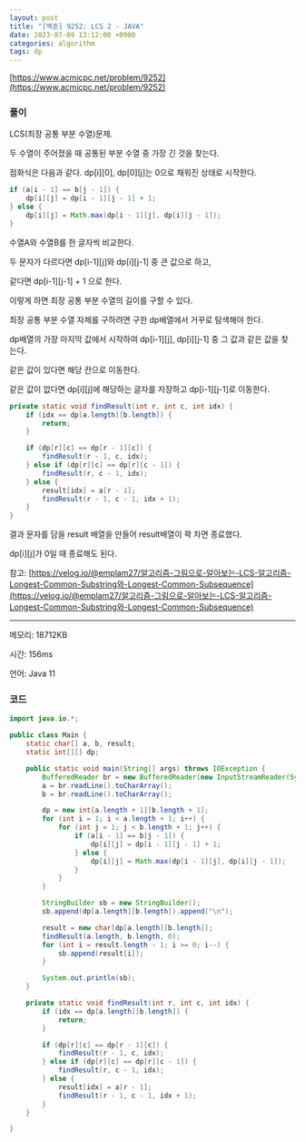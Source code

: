 ```yaml
---
layout: post
title: "[백준] 9252: LCS 2 - JAVA"
date: 2023-07-09 13:12:00 +0900
categories: algorithm
tags: dp
---
```


[https://www.acmicpc.net/problem/9252](https://www.acmicpc.net/problem/9252)

### 풀이

LCS(최장 공통 부분 수열)문제.

두 수열이 주어졌을 때 공통된 부분 수열 중 가장 긴 것을 찾는다.

점화식은 다음과 같다. dp[i][0], dp[0][j]는 0으로 채워진 상태로 시작한다.

```java
if (a[i - 1] == b[j - 1]) {
    dp[i][j] = dp[i - 1][j - 1] + 1;
} else {
    dp[i][j] = Math.max(dp[i - 1][j], dp[i][j - 1]);
}
```

수열A와 수열B를 한 글자씩 비교한다.

두 문자가 다르다면 dp[i-1][j]와 dp[i][j-1] 중 큰 값으로 하고,

같다면 dp[i-1][j-1] + 1 으로 한다.

이렇게 하면 최장 공통 부분 수열의 길이를 구할 수 있다.

최장 공통 부분 수열 자체를 구하려면 구한 dp배열에서 거꾸로 탐색해야 한다.

dp배열의 가장 마지막 값에서 시작하여 dp[i-1][j], dp[i][j-1] 중 그 값과 같은 값을 찾는다.

같은 값이 있다면 해당 칸으로 이동한다.

같은 값이 없다면 dp[i][j]에 해당하는 글자를 저장하고 dp[i-1][j-1]로 이동한다.

```java
private static void findResult(int r, int c, int idx) {
    if (idx == dp[a.length][b.length]) {
        return;
    }

    if (dp[r][c] == dp[r - 1][c]) {
        findResult(r - 1, c, idx);
    } else if (dp[r][c] == dp[r][c - 1]) {
        findResult(r, c - 1, idx);
    } else {
        result[idx] = a[r - 1];
        findResult(r - 1, c - 1, idx + 1);
    }
}
```

결과 문자를 담을 result 배열을 만들어 result배열이 꽉 차면 종료했다.

dp[i][j]가 0일 때 종료해도 된다.

참고: [https://velog.io/@emplam27/알고리즘-그림으로-알아보는-LCS-알고리즘-Longest-Common-Substring와-Longest-Common-Subsequence](https://velog.io/@emplam27/알고리즘-그림으로-알아보는-LCS-알고리즘-Longest-Common-Substring와-Longest-Common-Subsequence)

---

메모리: 18712KB

시간: 156ms

언어: Java 11

### 코드

```java
import java.io.*;

public class Main {
    static char[] a, b, result;
    static int[][] dp;

    public static void main(String[] args) throws IOException {
        BufferedReader br = new BufferedReader(new InputStreamReader(System.in));
        a = br.readLine().toCharArray();
        b = br.readLine().toCharArray();

        dp = new int[a.length + 1][b.length + 1];
        for (int i = 1; i < a.length + 1; i++) {
            for (int j = 1; j < b.length + 1; j++) {
                if (a[i - 1] == b[j - 1]) {
                    dp[i][j] = dp[i - 1][j - 1] + 1;
                } else {
                    dp[i][j] = Math.max(dp[i - 1][j], dp[i][j - 1]);
                }
            }
        }

        StringBuilder sb = new StringBuilder();
        sb.append(dp[a.length][b.length]).append("\n");

        result = new char[dp[a.length][b.length]];
        findResult(a.length, b.length, 0);
        for (int i = result.length - 1; i >= 0; i--) {
            sb.append(result[i]);
        }

        System.out.println(sb);
    }

    private static void findResult(int r, int c, int idx) {
        if (idx == dp[a.length][b.length]) {
            return;
        }

        if (dp[r][c] == dp[r - 1][c]) {
            findResult(r - 1, c, idx);
        } else if (dp[r][c] == dp[r][c - 1]) {
            findResult(r, c - 1, idx);
        } else {
            result[idx] = a[r - 1];
            findResult(r - 1, c - 1, idx + 1);
        }
    }

}
```
